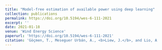 ```yaml
---
title: "Model-free estimation of available power using deep learning"
collection: publications
permalink: https://doi.org/10.5194/wes-6-111-2021
excerpt: ''
date: 2021-01-18
venue: 'Wind Energy Science'
paperurl: 'https://doi.org/10.5194/wes-6-111-2021'
citation: 'Göçmen, T., Meseguer Urbán, A., <b>Liew, J.</b>, and Lio, A. W. H.: Model-free estimation of available power using deep learning, Wind Energ. Sci., 6, 111–129, https://doi.org/10.5194/wes-6-111-2021, 2021.'
---
```

